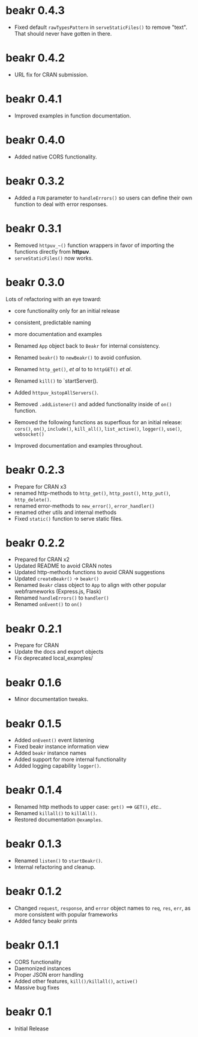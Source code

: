 # beakr 0.4.3

* Fixed default `rawTypesPattern` in `serveStaticFiles()` to remove "text". That
should never have gotten in there.

# beakr 0.4.2

* URL fix for CRAN submission.

# beakr 0.4.1

* Improved examples in function documentation.

# beakr 0.4.0 

* Added native CORS functionality.

# beakr 0.3.2

* Added a `FUN` parameter to `handleErrors()` so users can define their own 
function to deal with error responses.

# beakr 0.3.1

* Removed `httpuv_~()` function wrappers in favor of importing the functions 
directly from **httpuv**.
* `serveStaticFiles()` now works.

# beakr 0.3.0

Lots of refactoring with an eye toward:
 * core functionality only for an initial release
 * consistent, predictable naming
 * more documentation and examples

* Renamed `App` object back to `Beakr` for internal consistency.
* Renamed `beakr()` to `newBeakr()` to avoid confusion.
* Renamed `http_get()`, _et al_ to  to `httpGET()` _et al_.
* Renamed `kill()` to `startServer().
* Added `httpuv_kstopAllServers()`.
* Removed `.addListener()` and added functionality inside of `on()` function.
* Removed the following functions as superflous for an initial release:
`cors()`, `on()`, `include()`, `kill_all()`, `list_active()`, `logger()`, 
`use()`, `websocket()`
* Improved documentation and examples throughout.

# beakr 0.2.3

* Prepare for CRAN x3
* renamed http-methods to `http_get()`, `http_post()`, `http_put()`, `http_delete()`.
* renamed error-methods to `new_error()`, `error_handler()`
* renamed other utils and internal methods
* Fixed `static()` function to serve static files. 

# beakr 0.2.2

* Prepared for CRAN x2
* Updated README to avoid CRAN notes
* Updated http-methods functions to avoid CRAN suggestions
* Updated `createBeakr()` -> `beakr()` 
* Renamed `Beakr` class object to `App` to align with other popular webframeworks (Express.js, Flask)
* Renamed `handleErrors()` to `handler()`
* Renamed `onEvent()` to `on()`

# beakr 0.2.1 

* Prepare for CRAN
* Update the docs and export objects
* Fix deprecated local_examples/

# beakr 0.1.6

* Minor documentation tweaks.

# beakr 0.1.5 

* Added `onEvent()` event listening
* Fixed beakr instance information view
* Added `beakr` instance names
* Added support for more internal functionality 
* Added logging capability `logger()`.

# beakr 0.1.4

* Renamed http methods to upper case: `get()` ==> `GET()`, _etc._.
* Renamed `killall()` to `killAll()`.
* Restored documentation `@examples`.

# beakr 0.1.3

* Renamed `listen()` to `startBeakr()`.
* Internal refactoring and cleanup.

# beakr 0.1.2

* Changed `request`, `response`, and `error` object names to `req`, `res`, 
`err`, as more consistent with popular frameworks
* Added fancy beakr prints

# beakr 0.1.1

* CORS functionality
* Daemonized instances
* Proper JSON erorr handling
* Added other features, `kill()/killall()`, `active()`
* Massive bug fixes

# beakr 0.1

* Initial Release
